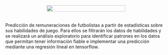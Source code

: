 <div style="display: flex; justify-content: center; text-align: center;">
<img width="70%" height="auto" src='https://images.pexels.com/photos/1884574/pexels-photo-1884574.jpeg?auto=compress&cs=tinysrgb&w=640&h=427&dpr=2'>
</div>
<br><br>
Predicción de remuneraciones de futbolistas a partir de estadísticas sobre sus habilidades de juego. Para ellos se filtrarán los datos de habilidades y se realizará un análisis exploratorio para identificar patrones en los datos que permitan tener información fiable e implementar una predicción mediante una regresión lineal en tensorflow.